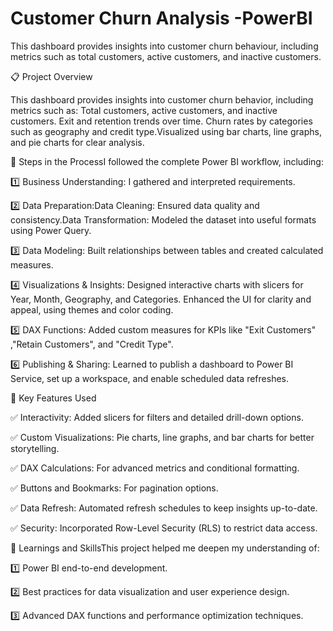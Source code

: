 # Customer Churn Analysis -PowerBI
This dashboard provides insights into customer churn behaviour, including metrics such as total customers, active customers, and inactive customers.

📋 Project Overview

This dashboard provides insights into customer churn behavior, including metrics such as: Total customers, active customers, and inactive customers. Exit and retention trends over time. Churn rates by categories such as geography and credit type.Visualized using bar charts, line graphs, and pie charts for clear analysis.

🔄 Steps in the ProcessI followed the complete Power BI workflow, including:

1️⃣ Business Understanding: I gathered and interpreted requirements.

2️⃣ Data Preparation:Data Cleaning: Ensured data quality and consistency.Data Transformation: Modeled the dataset into useful formats using Power Query.

3️⃣ Data Modeling: Built relationships between tables and created calculated measures.

4️⃣ Visualizations & Insights: Designed interactive charts with slicers for Year, Month, Geography, and Categories. Enhanced the UI for clarity and appeal, using themes and color coding.

5️⃣ DAX Functions: Added custom measures for KPIs like "Exit Customers" ,"Retain Customers", and "Credit Type".

6️⃣ Publishing & Sharing: Learned to publish a dashboard to Power BI Service, set up a workspace, and enable scheduled data refreshes.

🌟 Key Features Used

✅ Interactivity: Added slicers for filters and detailed drill-down options.

✅ Custom Visualizations: Pie charts, line graphs, and bar charts for better storytelling.

✅ DAX Calculations: For advanced metrics and conditional formatting.

✅ Buttons and Bookmarks: For pagination options.

✅ Data Refresh: Automated refresh schedules to keep insights up-to-date.

✅ Security: Incorporated Row-Level Security (RLS) to restrict data access.

🚀 Learnings and SkillsThis project helped me deepen my understanding of:

1️⃣ Power BI end-to-end development.

2️⃣ Best practices for data visualization and user experience design.

3️⃣ Advanced DAX functions and performance optimization techniques.  
